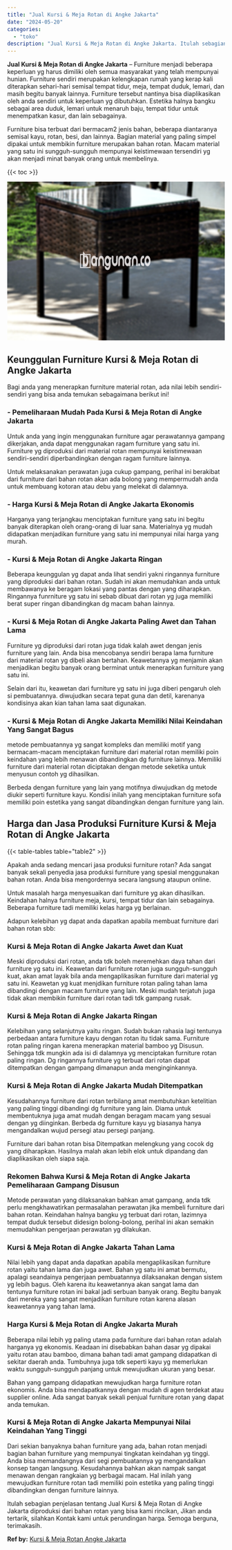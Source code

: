 ```yaml
---
title: "Jual Kursi & Meja Rotan di Angke Jakarta"
date: "2024-05-20"
categories: 
  - "toko"
description: "Jual Kursi & Meja Rotan di Angke Jakarta. Itulah sebagian penjelasan tentang Jual Kursi & Meja Rotan di Angke Jakarta diproduksi dari bahan rotan yang bisa k..."
---
```


**Jual Kursi & Meja Rotan di Angke Jakarta** – Furniture menjadi beberapa keperluan yg harus dimiliki oleh semua masyarakat yang telah mempunyai hunian. Furniture sendiri merupakan kelengkapan rumah yang kerap kali diterapkan sehari-hari semisal tempat tidur, meja, tempat duduk, lemari, dan masih begitu banyak lainnya. Furniture tersebut nantinya bisa diaplikasikan oleh anda sendiri untuk keperluan yg dibutuhkan. Estetika halnya bangku sebagai area duduk, lemari untuk menaruh baju, tempat tidur untuk menempatkan kasur, dan lain sebagainya.

Furniture bisa terbuat dari bermacam2 jenis bahan, beberapa diantaranya semisal kayu, rotan, besi, dan lainnya. Bagian material yang paling simpel dipakai untuk membikin furniture merupakan bahan rotan. Macam material yang satu ini sungguh-sungguh mempunyai keistimewaan tersendiri yg akan menjadi minat banyak orang untuk membelinya.

{{< toc >}}

![Jual Kursi & Meja Rotan di Angke Jakarta](/images/kursi-meja-rotan-murah04.png)

## Keunggulan Furniture Kursi & Meja Rotan di Angke Jakarta

Bagi anda yang menerapkan furniture material rotan, ada nilai lebih sendiri-sendiri yang bisa anda temukan sebagaimana berikut ini!

### \- Pemeliharaan Mudah Pada Kursi & Meja Rotan di Angke Jakarta

Untuk anda yang ingin menggunakan furniture agar perawatannya gampang dikerjakan, anda dapat menggunakan ragam furniture yang satu ini. Furniture yg diproduksi dari material rotan mempunyai keistimewaan sendiri-sendiri diperbandingkan dengan ragam furniture lainnya.

Untuk melaksanakan perawatan juga cukup gampang, perihal ini berakibat dari furniture dari bahan rotan akan ada bolong yang mempermudah anda untuk membuang kotoran atau debu yang melekat di dalamnya.

### \- Harga Kursi & Meja Rotan di Angke Jakarta Ekonomis

Harganya yang terjangkau menciptakan furniture yang satu ini begitu banyak diterapkan oleh orang-orang di luar sana. Materialnya yg mudah didapatkan menjadikan furniture yang satu ini mempunyai nilai harga yang murah.

### \- Kursi & Meja Rotan di Angke Jakarta Ringan

Beberapa keunggulan yg dapat anda lihat sendiri yakni ringannya furniture yang diproduksi dari bahan rotan. Sudah ini akan memudahkan anda untuk membawanya ke beragam lokasi yang pantas dengan yang diharapkan. Ringannya funrniture yg satu ini sebab dibuat dari rotan yg juga memiliki berat super ringan dibandingkan dg macam bahan lainnya.

### \- Kursi & Meja Rotan di Angke Jakarta Paling Awet dan Tahan Lama

Furniture yg diproduksi dari rotan juga tidak kalah awet dengan jenis furniture yang lain. Anda bisa mencobanya sendiri berapa lama furniture dari material rotan yg dibeli akan bertahan. Keawetannya yg menjamin akan menjadikan begitu banyak orang berminat untuk menerapkan furniture yang satu ini.

Selain dari itu, keawetan dari furniture yg satu ini juga diberi pengaruh oleh si pembuatannya. diwujudkan secara tepat guna dan detil, karenanya kondisinya akan kian tahan lama saat digunakan.

### \- Kursi & Meja Rotan di Angke Jakarta Memiliki Nilai Keindahan Yang Sangat Bagus

metode pembuatannya yg sangat kompleks dan memiliki motif yang bermacam-macam menciptakan furniture dari material rotan memiliki poin keindahan yang lebih menawan dibandingkan dg furniture lainnya. Memiliki furniture dari material rotan diciptakan dengan metode seketika untuk menyusun contoh yg dihasilkan.

Berbeda dengan furniture yang lain yang motifnya diwujudkan dg metode diukir seperti furniture kayu. Kondisi inilah yang menciptakan furniture sofa memiliki poin estetika yang sangat dibandingkan dengan furniture yang lain.

## Harga dan Jasa Produksi Furniture Kursi & Meja Rotan di Angke Jakarta

{{< table-tables table="table2" >}}

Apakah anda sedang mencari jasa produksi furniture rotan? Ada sangat banyak sekali penyedia jasa produksi furniture yang spesial menggunakan bahan rotan. Anda bisa mengordernya secara langsung ataupun online.

Untuk masalah harga menyesuaikan dari furniture yg akan dihasilkan. Keindahan halnya furniture meja, kursi, tempat tidur dan lain sebagainya. Beberapa furniture tadi memiliki kelas harga yg berlainan.

Adapun kelebihan yg dapat anda dapatkan apabila membuat furniture dari bahan rotan sbb:

### Kursi & Meja Rotan di Angke Jakarta Awet dan Kuat

Meski diproduksi dari rotan, anda tdk boleh meremehkan daya tahan dari furniture yg satu ini. Keawetan dari furniture rotan juga sungguh-sungguh kuat, akan amat layak bila anda mengaplikasikan furniture dari material yg satu ini. Keawetan yg kuat menjdikan furniture rotan paling tahan lama dibandingi dengan macam furniture yang lain. Meski mudah terjatuh juga tidak akan membikin furniture dari rotan tadi tdk gampang rusak.

### Kursi & Meja Rotan di Angke Jakarta Ringan

Kelebihan yang selanjutnya yaitu ringan. Sudah bukan rahasia lagi tentunya perbedaan antara furniture kayu dengan rotan itu tidak sama. Furniture rotan paling ringan karena menerapkan material bamboo yg Disusun. Sehingga tdk mungkin ada isi di dalamnya yg menciptakan furniture rotan paling ringan. Dg ringannya furniture yg terbuat dari rotan dapat ditempatkan dengan gampang dimanapun anda menginginkannya.

### Kursi & Meja Rotan di Angke Jakarta Mudah Ditempatkan

Kesudahannya furniture dari rotan terbilang amat membutuhkan ketelitian yang paling tinggi dibandingi dg furniture yang lain. Diama untuk membentuknya juga amat mudah dengan beragam macam yang sesuai dengan yg diinginkan. Berbeda dg furniture kayu yg biasanya hanya mengandalkan wujud persegi atau persegi panjang.

Furniture dari bahan rotan bisa Ditempatkan melengkung yang cocok dg yang diharapkan. Hasilnya malah akan lebih elok untuk dipandang dan diaplikasikan oleh siapa saja.

### Rekomen Bahwa Kursi & Meja Rotan di Angke Jakarta Pemeliharaan Gampang Disusun

Metode perawatan yang dilaksanakan bahkan amat gampang, anda tdk perlu mengkhawatirkan permasalahan perawatan jika membeli furniture dari bahan rotan. Keindahan halnya bangku yg terbuat dari rotan, lazimnya tempat duduk tersebut didesign bolong-bolong, perihal ini akan semakin memudahkan pengerjaan perawatan yg dilakukan.

### Kursi & Meja Rotan di Angke Jakarta Tahan Lama

Nilai lebih yang dapat anda dapatkan apabila mengaplikasikan furniture rotan yaitu tahan lama dan juga awet. Bahan yg satu ini amat bermutu, apalagi seandainya pengerjaan pembuatannya dilaksanakan dengan sistem yg lebih bagus. Oleh karena itu keawetannya akan sangat lama dan tentunya furniture rotan ini bakal jadi serbuan banyak orang. Begitu banyak dari mereka yang sangat menjadikan furniture rotan karena alasan keawetannya yang tahan lama.

### Harga Kursi & Meja Rotan di Angke Jakarta Murah

Beberapa nilai lebih yg paling utama pada furniture dari bahan rotan adalah harganya yg ekonomis. Keadaan ini disebabkan bahan dasar yg dipakai yaitu rotan atau bamboo, dimana bahan tadi amat gampang didapatkan di sekitar daerah anda. Tumbuhnya juga tdk seperti kayu yg memerlukan waktu sungguh-sungguh panjang untuk mewujudkan ukuran yang besar.

Bahan yang gampang didapatkan mewujudkan harga furniture rotan ekonomis. Anda bisa mendapatkannya dengan mudah di agen terdekat atau supplier online. Ada sangat banyak sekali penjual furniture rotan yang dapat anda temukan.

### Kursi & Meja Rotan di Angke Jakarta Mempunyai Nilai Keindahan Yang Tinggi

Dari sekian banyaknya bahan furniture yang ada, bahan rotan menjadi bagian bahan furniture yang mempunyai tingkatan keindahan yg tinggi. Anda bisa memandangnya dari segi pembuatannya yg mengandalkan konsep tangan langsung. Kesudahannya bahkan akan nampak sangat menawan dengan rangkaian yg berbagai macam. Hal inilah yang mewujudkan furniture rotan tadi memiliki poin estetika yang paling tinggi dibandingkan dengan furniture lainnya.

Itulah sebagian penjelasan tentang Jual Kursi & Meja Rotan di Angke Jakarta diproduksi dari bahan rotan yang bisa kami rincikan, Jikan anda tertarik, silahkan Kontak kami untuk perundingan harga. Semoga berguna, terimakasih.

**Ref by:** [Kursi & Meja Rotan Angke Jakarta](https://id.wikipedia.org/wiki/Kursi)
